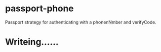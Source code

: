 # passport-phone
Passport strategy for authenticating with a phonenNmber and verifyCode.

# Writeing……
